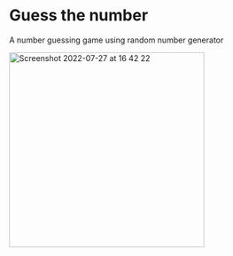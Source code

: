 # Guess the number
A number guessing game using random number generator 

<img width="352" alt="Screenshot 2022-07-27 at 16 42 22" src="https://user-images.githubusercontent.com/63313596/181546754-bec27c1d-0ff5-415e-9d09-77799b82cc9e.png">
